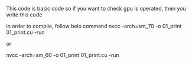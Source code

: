 This code is basic code 
so if you want to check gpu is operated, 
then you write this code


in order to complie, follow belo command 
nvcc -arch=sm_70 -o 01_print 01_print.cu -run


or 


nvcc -arch=sm_60 -o 01_print 01_print.cu -run


